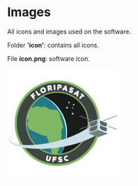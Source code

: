 # Images

All icons and images used on the software.

Folder **'icon'**: contains all icons.

File **icon.png**: software icon.

![alt text](https://github.com/floripasat/grs/blob/dev/img/icon.png "Software icon")
